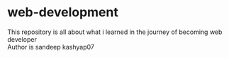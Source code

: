 # web-development
This repository is all about what i learned in the journey of becoming web developer
<br>
Author is sandeep kashyap07


<!-- here are some commands of git  -->

<!-- 
1)   clone - we can clone or copy any repository from github by commanding
" git clone  (link of the repository)


2)  cd(change directory) means we want to go inside that repository or the folder
 " cd web-development" by doing this we will inside the web-develpoment folder

 3) clear - > tp clear the command in the terminal

4) ls -> will show all the files inside that respository

5) ls -a -> it will show the hidden files in the repository

6) status -> it will show the status of the respository means is any there changes done in the respositry 
" git status"

7) add -> adds new or changed files in your working directory to the git staging area
 -->
